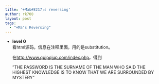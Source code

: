 ```yaml
---
title: '+Ma&#8217;s reversing'
author: rk700
layout: post
tags:
  - "+Ma's Reversing"
---
```

*   **level 0**  
    看html源码，信息在注释里面，用的是substitution。

    在<http://www.quipqiup.com/index.php>，得到

    &#8221;THE PASSWORD IS THE SURNAME OF THE MAN WHO SAID THE HIGHEST KNOWLEDGE IS TO KNOW THAT WE ARE SURROUNDED BY MYSTERY&#8221;